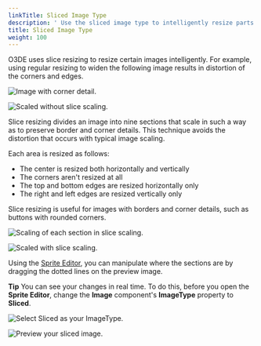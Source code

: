 ```yaml
---
linkTitle: Sliced Image Type
description: ' Use the sliced image type to intelligently resize parts of your game UI in Open 3D Engine''s UI Editor . '
title: Sliced Image Type
weight: 100
---
```


O3DE uses slice resizing to resize certain images intelligently. For example, using regular resizing to widen the following image results in distortion of the corners and edges.

![Image with corner detail.](/images/user-guide/interactivity/user-interface/editor/sprite-editor/ui-editor-component-9-sliced-1.png)

![Scaled without slice scaling.](/images/user-guide/interactivity/user-interface/editor/sprite-editor/ui-editor-component-9-sliced-3.gif)

Slice resizing divides an image into nine sections that scale in such a way as to preserve border and corner details. This technique avoids the distortion that occurs with typical image scaling.

Each area is resized as follows:
+ The center is resized both horizontally and vertically
+ The corners aren't resized at all
+ The top and bottom edges are resized horizontally only
+ The right and left edges are resized vertically only

Slice resizing is useful for images with borders and corner details, such as buttons with rounded corners.

![Scaling of each section in slice scaling.](/images/user-guide/interactivity/user-interface/editor/sprite-editor/ui-editor-component-9-sliced-2.png)

![Scaled with slice scaling.](/images/user-guide/interactivity/user-interface/editor/sprite-editor/ui-editor-component-9-sliced-4.gif)

Using the [Sprite Editor](/docs/user-guide/interactivity/user-interface/editor/sprite-editor), you can manipulate where the sections are by dragging the dotted lines on the preview image.

**Tip**
You can see your changes in real time. To do this, before you open the **Sprite Editor**, change the **Image** component's **ImageType** property to **Sliced**.

![Select Sliced as your ImageType.](/images/user-guide/interactivity/user-interface/editor/sprite-editor/ui-editor-sprite-editor-3.png)

![Preview your sliced image.](/images/user-guide/interactivity/user-interface/editor/sprite-editor/ui-editor-sprite-editor-3.gif)
